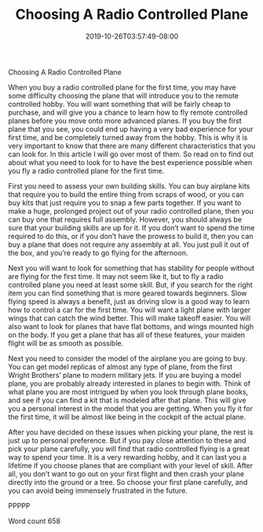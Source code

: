 ﻿---
title: "Choosing A Radio Controlled Plane"
date: 2019-10-26T03:57:49-08:00
description: "RC Hobbies Tips for Web Success"
featured_image: "/images/RC Hobbies.jpg"
tags: ["RC Hobbies"]
---

Choosing A Radio Controlled Plane

When you buy a radio controlled plane for the first time, you may have some difficulty choosing the plane that will introduce you to the remote controlled hobby. You will want something that will be fairly cheap to purchase, and will give you a chance to learn how to fly remote controlled planes before you move onto more advanced planes. If you buy the first plane that you see, you could end up having a very bad experience for your first time, and be completely turned away from the hobby. This is why it is very important to know that there are many different characteristics that you can look for. In this article I will go over most of them. So read on to find out about what you need to look for to have the best experience possible when you fly a radio controlled plane for the first time.

First you need to assess your own building skills. You can buy airplane kits that require you to build the entire thing from scraps of wood, or you can buy kits that just require you to snap a few parts together. If you want to make a huge, prolonged project out of your radio controlled plane, then you can buy one that requires full assembly. However, you should always be sure that your building skills are up for it. If you don’t want to spend the time required to do this, or if you don’t have the prowess to build it, then you can buy a plane that does not require any assembly at all. You just pull it out of the box, and you’re ready to go flying for the afternoon.

Next you will want to look for something that has stability for people without are flying for the first time. It may not seem like it, but to fly a radio controlled plane you need at least some skill. But, if you search for the right item you can find something that is more geared towards beginners. Slow flying speed is always a benefit, just as driving slow is a good way to learn how to control a car for the first time. You will want a light plane with larger wings that can catch the wind better. This will make takeoff easier. You will also want to look for planes that have flat bottoms, and wings mounted high on the body. If you get a plane that has all of these features, your maiden flight will be as smooth as possible.

Next you need to consider the model of the airplane you are going to buy. You can get model replicas of almost any type of plane, from the first Wright Brothers’ plane to modern military jets. If you are buying a model plane, you are probably already interested in planes to begin with. Think of what plane you are most intrigued by when you look through plane books, and see if you can find a kit that is modeled after that plane. This will give you a personal interest in the model that you are getting. When you fly it for the first time, it will be almost like being in the cockpit of the actual plane.

After you have decided on these issues when picking your plane, the rest is just up to personal preference. But if you pay close attention to these and pick your plane carefully, you will find that radio controlled flying is a great way to spend your time. It is a very rewarding hobby, and it can last you a lifetime if you choose planes that are compliant with your level of skill. After all, you don’t want to go out on your first flight and then crash your plane directly into the ground or a tree. So choose your first plane carefully, and you can avoid being immensely frustrated in the future.

PPPPP

Word count 658

